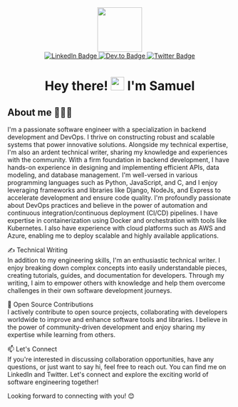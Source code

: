<div id="header" align="center">
  <img src="https://media.giphy.com/media/M9gbBd9nbDrOTu1Mqx/giphy.gif" width="100"/>
</div>


<div id="badges" align="center">
  <a href="your-linkedin-URL">
    <img src="https://img.shields.io/badge/LinkedIn-0077B5?style=for-the-badge&logo=linkedin&logoColor=white" alt="LinkedIn Badge"/>
  </a>
  <a href="your-youtube-URL">
    <img src="https://img.shields.io/badge/dev.to-0A0A0A?style=for-the-badge&logo=devdotto&logoColor=white" alt="Dev.to Badge"/>
  </a>
  <a href="your-twitter-URL">
    <img src="https://img.shields.io/badge/Twitter-1DA1F2?style=for-the-badge&logo=twitter&logoColor=white" alt="Twitter Badge"/>
  </a>
</div>

<div align="center">
  <img src="https://komarev.com/ghpvc/?username=afkzoro&style=flat-square&color=blue" alt=""/>
</div>

<h1 align="center">
  Hey there!
  <img src="https://media.giphy.com/media/hvRJCLFzcasrR4ia7z/giphy.gif" width="30px"/>
  I'm Samuel
</h1>

## About me 👨🏻‍💻
I'm a passionate software engineer with a specialization in backend development and DevOps. I thrive on constructing robust and scalable systems that power innovative solutions. Alongside my technical expertise, I'm also an ardent technical writer, sharing my knowledge and experiences with the community. With a firm foundation in backend development, I have hands-on experience in designing and implementing efficient APIs, data modeling, and database management. I'm well-versed in various programming languages such as Python, JavaScript, and C, and I enjoy leveraging frameworks and libraries like Django, NodeJs, and Express to accelerate development and ensure code quality. I'm profoundly passionate about DevOps practices and believe in the power of automation and continuous integration/continuous deployment (CI/CD) pipelines. I have expertise in containerization using Docker and orchestration with tools like Kubernetes. I also have experience with cloud platforms such as AWS and Azure, enabling me to deploy scalable and highly available applications.

✍️ Technical Writing<br>
In addition to my engineering skills, I'm an enthusiastic technical writer. I enjoy breaking down complex concepts into easily understandable pieces, creating tutorials, guides, and documentation for developers. Through my writing, I aim to empower others with knowledge and help them overcome challenges in their own software development journeys.

🌟 Open Source Contributions<br>
I actively contribute to open source projects, collaborating with developers worldwide to improve and enhance software tools and libraries. I believe in the power of community-driven development and enjoy sharing my expertise while learning from others.

📫 Let's Connect<br>
If you're interested in discussing collaboration opportunities, have any questions, or just want to say hi, feel free to reach out. You can find me on LinkedIn and Twitter. Let's connect and explore the exciting world of software engineering together!

Looking forward to connecting with you! 😊






